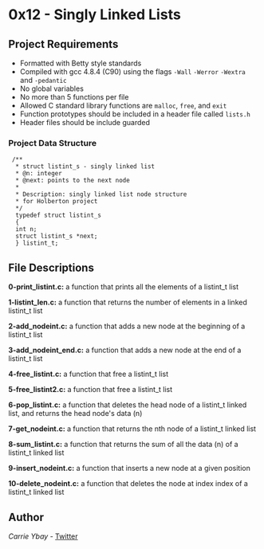 # 0x12 - Singly Linked Lists
## Project Requirements
- Formatted with Betty style standards
- Compiled with gcc 4.8.4 (C90) using the flags `-Wall` `-Werror` `-Wextra` and `-pedantic`
- No global variables
- No more than 5 functions per file
- Allowed C standard library functions are `malloc`, `free`, and `exit`
- Function prototypes should be included in a header file called `lists.h`
- Header files should be include guarded

### Project Data Structure
     /**
      * struct listint_s - singly linked list
      * @n: integer
      * @next: points to the next node
      *
      * Description: singly linked list node structure
      * for Holberton project
      */
      typedef struct listint_s
      {
      int n;
      struct listint_s *next;
      } listint_t;
## File Descriptions
**0-print_listint.c:** a function that prints all the elements of a listint_t list

**1-listint_len.c:** a function that returns the number of elements in a linked listint_t list

**2-add_nodeint.c:** a function that adds a new node at the beginning of a listint_t list

**3-add_nodeint_end.c:** a function that adds a new node at the end of a listint_t list

**4-free_listint.c:** a function that free a listint_t list

**5-free_listint2.c:** a function that free a listint_t list

**6-pop_listint.c:** a function that deletes the head node of a listint_t linked list, and returns the head node's data (n)

**7-get_nodeint.c:** a function that returns the nth node of a listint_t linked list

**8-sum_listint.c:** a function that returns the sum of all the data (n) of a listint_t linked list

**9-insert_nodeint.c:** a function that inserts a new node at a given position

**10-delete_nodeint.c:** a function that deletes the node at index index of a listint_t linked list

## Author
*Carrie Ybay* - [Twitter](http://twitter.com/hicarrie_)